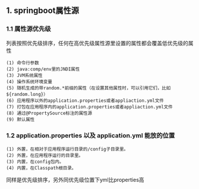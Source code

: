 ## 1. springboot属性源

### 1.1 属性源优先级
列表按照优先级排序，任何在高优先级属性源里设置的属性都会覆盖低优先级的属性
```
(1) 命令行参数
(2) java:comp/env里的JNDI属性
(3) JVM系统属性
(4) 操作系统环境变量
(5) 随机生成的带random.*前缀的属性（在设置其他属性时，可以引用它们，比如${random.long}）
(6) 应用程序以外的application.properties或者appliaction.yml文件
(7) 打包在应用程序内的application.properties或者appliaction.yml文件
(8) 通过@PropertySource标注的属性源
(9) 默认属性
```

### 1.2 application.properties 以及 application.yml 能放的位置
```
(1) 外置，在相对于应用程序运行目录的/config子目录里。
(2) 外置，在应用程序运行的目录里。
(3) 内置，在config包内。
(4) 内置，在Classpath根目录。
```

同样是优先级排序，另外同优先级位置下yml比properties高

